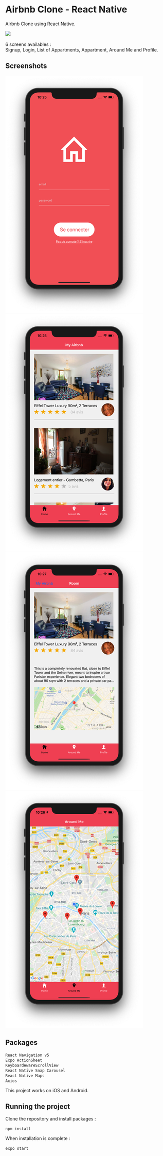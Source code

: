 # Airbnb Clone - React Native

Airbnb Clone using React Native.

![](https://github.com/se4astien/airbnb-react-native/blob/master/screenshots/airbnb-mobile.gif)

6 screens availables :  
Signup, Login, List of Appartments, Appartment, Around Me and Profile.


## Screenshots

![](https://github.com/se4astien/airbnb-react-native/blob/master/screenshots/login.png?s=150)
![](https://github.com/se4astien/airbnb-react-native/blob/master/screenshots/home.png?s=150)
![](https://github.com/se4astien/airbnb-react-native/blob/master/screenshots/appartment.png?s=150)
![](https://github.com/se4astien/airbnb-react-native/blob/master/screenshots/map.png?s=150)


## Packages

``` react-native
React Navigation v5
Expo ActionSheet
KeyboardAwareScrollView
React Native Snap Carousel
React Native Maps
Axios
```

This project works on iOS and Android.

## Running the project

Clone the repository and install packages : 

```
npm install
```

When installation is complete :
```
expo start
```

